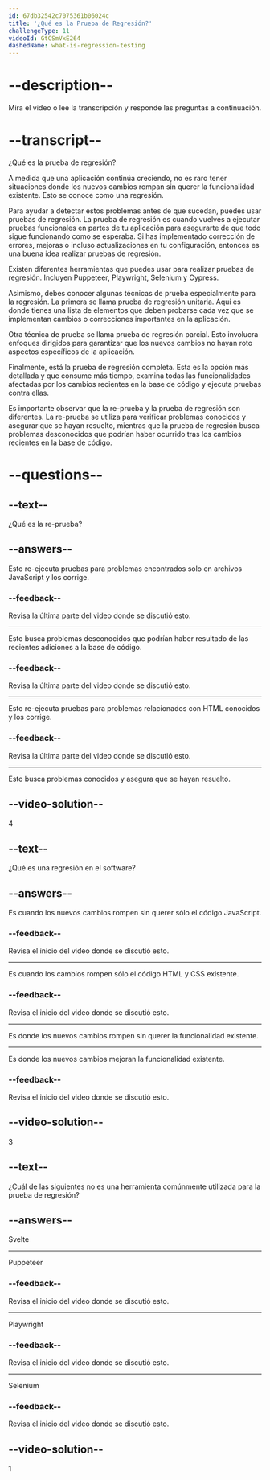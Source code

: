 ```yaml
---
id: 67db32542c7075361b06024c
title: '¿Qué es la Prueba de Regresión?'
challengeType: 11
videoId: GtCSmVxE264
dashedName: what-is-regression-testing
---
```


# --description--

Mira el video o lee la transcripción y responde las preguntas a continuación.

# --transcript--

¿Qué es la prueba de regresión?

A medida que una aplicación continúa creciendo, no es raro tener situaciones donde los nuevos cambios rompan sin querer la funcionalidad existente. Esto se conoce como una regresión.

Para ayudar a detectar estos problemas antes de que sucedan, puedes usar pruebas de regresión. La prueba de regresión es cuando vuelves a ejecutar pruebas funcionales en partes de tu aplicación para asegurarte de que todo sigue funcionando como se esperaba. Si has implementado corrección de errores, mejoras o incluso actualizaciones en tu configuración, entonces es una buena idea realizar pruebas de regresión.

Existen diferentes herramientas que puedes usar para realizar pruebas de regresión. Incluyen Puppeteer, Playwright, Selenium y Cypress.

Asimismo, debes conocer algunas técnicas de prueba especialmente para la regresión. La primera se llama prueba de regresión unitaria. Aquí es donde tienes una lista de elementos que deben probarse cada vez que se implementan cambios o correcciones importantes en la aplicación.

Otra técnica de prueba se llama prueba de regresión parcial. Esto involucra enfoques dirigidos para garantizar que los nuevos cambios no hayan roto aspectos específicos de la aplicación.

Finalmente, está la prueba de regresión completa. Esta es la opción más detallada y que consume más tiempo, examina todas las funcionalidades afectadas por los cambios recientes en la base de código y ejecuta pruebas contra ellas.

Es importante observar que la re-prueba y la prueba de regresión son diferentes. La re-prueba se utiliza para verificar problemas conocidos y asegurar que se hayan resuelto, mientras que la prueba de regresión busca problemas desconocidos que podrían haber ocurrido tras los cambios recientes en la base de código.

# --questions--

## --text--

¿Qué es la re-prueba?

## --answers--

Esto re-ejecuta pruebas para problemas encontrados solo en archivos JavaScript y los corrige.

### --feedback--

Revisa la última parte del video donde se discutió esto.

---

Esto busca problemas desconocidos que podrían haber resultado de las recientes adiciones a la base de código.

### --feedback--

Revisa la última parte del video donde se discutió esto.

---

Esto re-ejecuta pruebas para problemas relacionados con HTML conocidos y los corrige.

### --feedback--

Revisa la última parte del video donde se discutió esto.

---

Esto busca problemas conocidos y asegura que se hayan resuelto.

## --video-solution--

4

## --text--

¿Qué es una regresión en el software?

## --answers--

Es cuando los nuevos cambios rompen sin querer sólo el código JavaScript.

### --feedback--

Revisa el inicio del video donde se discutió esto.

---

Es cuando los cambios rompen sólo el código HTML y CSS existente.

### --feedback--

Revisa el inicio del video donde se discutió esto.

---

Es donde los nuevos cambios rompen sin querer la funcionalidad existente.

---

Es donde los nuevos cambios mejoran la funcionalidad existente.

### --feedback--

Revisa el inicio del video donde se discutió esto.

## --video-solution--

3

## --text--

¿Cuál de las siguientes no es una herramienta comúnmente utilizada para la prueba de regresión?

## --answers--

Svelte

---

Puppeteer

### --feedback--

Revisa el inicio del video donde se discutió esto.

---

Playwright

### --feedback--

Revisa el inicio del video donde se discutió esto.

---

Selenium

### --feedback--

Revisa el inicio del video donde se discutió esto.

## --video-solution--

1
